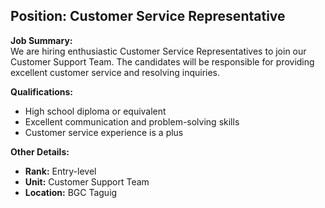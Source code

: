 ## **Position: Customer Service Representative**

**Job Summary:**  
We are hiring enthusiastic Customer Service Representatives to join our Customer Support Team. The candidates will be responsible for providing excellent customer service and resolving inquiries.

**Qualifications:**  
- High school diploma or equivalent
- Excellent communication and problem-solving skills
- Customer service experience is a plus

**Other Details:**
- **Rank:** Entry-level
- **Unit:** Customer Support Team
- **Location:** BGC Taguig